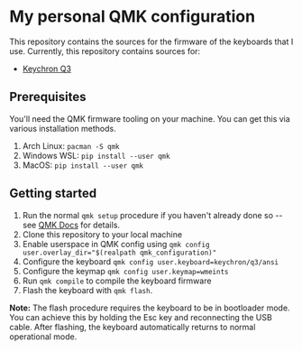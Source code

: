 # My personal QMK configuration

This repository contains the sources for the firmware of the keyboards that I use.
Currently, this repository contains sources for:

- [Keychron Q3](https://www.keychron.com/products/keychron-q3-qmk-custom-mechanical-keyboard?variant=39773518692441)

## Prerequisites

You'll need the QMK firmware tooling on your machine. You can get this via various installation methods.

1. Arch Linux: `pacman -S qmk`
1. Windows WSL: `pip install --user qmk`
1. MacOS: `pip install --user qmk`

## Getting started

1. Run the normal `qmk setup` procedure if you haven't already done so -- see [QMK Docs](https://docs.qmk.fm/#/newbs) for details.
1. Clone this repository to your local machine
1. Enable userspace in QMK config using `qmk config user.overlay_dir="$(realpath qmk_configuration)"`
1. Configure the keyboard `qmk config user.keyboard=keychron/q3/ansi`
1. Configure the keymap `qmk config user.keymap=wmeints`
1. Run `qmk compile` to compile the keyboard firmware
1. Flash the keyboard with `qmk flash`. 

**Note:** The flash procedure requires the keyboard to be in bootloader mode. You can achieve this by holding the Esc key and reconnecting the USB cable.
After flashing, the keyboard automatically returns to normal operational mode.


